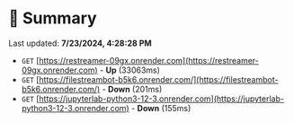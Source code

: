 # 📖 Summary
Last updated: **7/23/2024, 4:28:28 PM**

- `GET` [https://restreamer-09gx.onrender.com](https://restreamer-09gx.onrender.com) - **Up** (33063ms)
- `GET` [https://filestreambot-b5k6.onrender.com/](https://filestreambot-b5k6.onrender.com/) - **Down** (201ms)
- `GET` [https://jupyterlab-python3-12-3.onrender.com](https://jupyterlab-python3-12-3.onrender.com) - **Down** (155ms)
